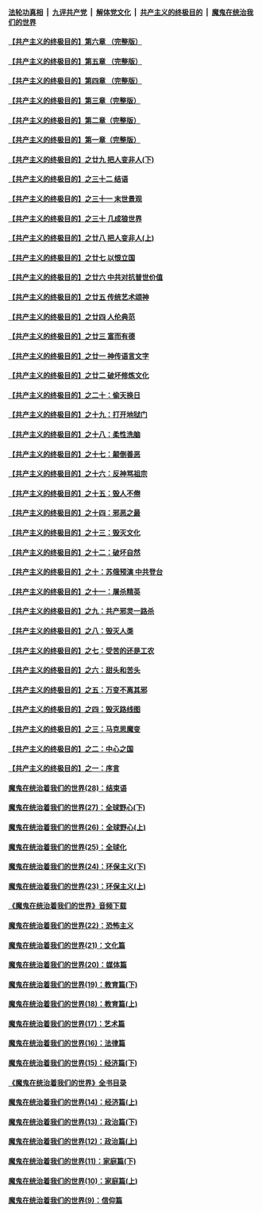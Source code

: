 ####  [法轮功真相](../../../../basic/blob/master/README.md?t=12301452) &nbsp;|&nbsp; [九评共产党](../../../../9ping.md/blob/master/README.md?t=12301452) &nbsp;|&nbsp; [解体党文化](../../../../jtdwh.md/blob/master/README.md?t=12301452)  &nbsp;|&nbsp; [共产主义的终极目的](../../../../gczydzjmd.md/blob/master/README.md?t=12301452) &nbsp;|&nbsp; [魔鬼在统治我们的世界](../../../../mgztzwmdsj.md/blob/master/README.md?t=12301452) 

#### [【共产主义的终极目的】第六章 （完整版）](../pages/nsc422/n11428913.md?t=12301452) 

#### [【共产主义的终极目的】第五章 （完整版）](../pages/nsc422/n11428912.md?t=12301452) 

#### [【共产主义的终极目的】第四章 （完整版）](../pages/nsc422/n11428907.md?t=12301452) 

#### [【共产主义的终极目的】第三章（完整版）](../pages/nsc422/n11428848.md?t=12301452) 

#### [【共产主义的终极目的】第二章（完整版）](../pages/nsc422/n11428831.md?t=12301452) 

#### [【共产主义的终极目的】第一章（完整版）](../pages/nsc422/n11417651.md?t=12301452) 

#### [【共产主义的终极目的】之廿九 把人变非人(下)](../pages/nsc422/n11344140.md?t=12301452) 

#### [【共产主义的终极目的】之三十二 结语](../pages/nsc422/n11360535.md?t=12301452) 

#### [【共产主义的终极目的】之三十一 末世景观](../pages/nsc422/n11351129.md?t=12301452) 

#### [【共产主义的终极目的】之三十 几成狼世界](../pages/nsc422/n11348280.md?t=12301452) 

#### [【共产主义的终极目的】之廿八 把人变非人(上)](../pages/nsc422/n11340492.md?t=12301452) 

#### [【共产主义的终极目的】之廿七 以恨立国](../pages/nsc422/n11336944.md?t=12301452) 

#### [【共产主义的终极目的】之廿六 中共对抗普世价值](../pages/nsc422/n11324785.md?t=12301452) 

#### [【共产主义的终极目的】之廿五 传统艺术颂神](../pages/nsc422/n11296396.md?t=12301452) 

#### [【共产主义的终极目的】之廿四 人伦典范](../pages/nsc422/n11296397.md?t=12301452) 

#### [【共产主义的终极目的】之廿三 富而有德](../pages/nsc422/n11283598.md?t=12301452) 

#### [【共产主义的终极目的】之廿一 神传语言文字](../pages/nsc422/n11263265.md?t=12301452) 

#### [【共产主义的终极目的】之廿二 破坏修炼文化](../pages/nsc422/n11245728.md?t=12301452) 

#### [【共产主义的终极目的】之二十：偷天换日](../pages/nsc422/n11238846.md?t=12301452) 

#### [【共产主义的终极目的】之十九：打开地狱门](../pages/nsc422/n11206376.md?t=12301452) 

#### [【共产主义的终极目的】之十八：柔性洗脑](../pages/nsc422/n11199994.md?t=12301452) 

#### [【共产主义的终极目的】之十七：颠倒善恶](../pages/nsc422/n11179782.md?t=12301452) 

#### [【共产主义的终极目的】之十六：反神骂祖宗](../pages/nsc422/n11166798.md?t=12301452) 

#### [【共产主义的终极目的】之十五：毁人不倦](../pages/nsc422/n11166792.md?t=12301452) 

#### [【共产主义的终极目的】之十四：邪恶之最](../pages/nsc422/n11150249.md?t=12301452) 

#### [【共产主义的终极目的】之十三：毁灭文化](../pages/nsc422/n11135227.md?t=12301452) 

#### [【共产主义的终极目的】之十二：破坏自然](../pages/nsc422/n11135214.md?t=12301452) 

#### [【共产主义的终极目的】之十：苏俄预演 中共登台](../pages/nsc422/n11118424.md?t=12301452) 

#### [【共产主义的终极目的】之十一：屠杀精英](../pages/nsc422/n11118442.md?t=12301452) 

#### [【共产主义的终极目的】之九：共产邪灵一路杀](../pages/nsc422/n11114139.md?t=12301452) 

#### [【共产主义的终极目的】之八：毁灭人类](../pages/nsc422/n11108503.md?t=12301452) 

#### [【共产主义的终极目的】之七：受苦的还是工农](../pages/nsc422/n11101809.md?t=12301452) 

#### [【共产主义的终极目的】之六：甜头和苦头](../pages/nsc422/n11096971.md?t=12301452) 

#### [【共产主义的终极目的】之五：万变不离其邪](../pages/nsc422/n11091285.md?t=12301452) 

#### [【共产主义的终极目的】之四：毁灭路线图](../pages/nsc422/n11086284.md?t=12301452) 

#### [【共产主义的终极目的】之三：马克思魔变](../pages/nsc422/n11061941.md?t=12301452) 

#### [【共产主义的终极目的】之二：中心之国](../pages/nsc422/n11047728.md?t=12301452) 

#### [【共产主义的终极目的】之一：序言](../pages/nsc422/n11086077.md?t=12301452) 

#### [魔鬼在统治着我们的世界(28)：结束语](../pages/nsc422/n10936246.md?t=12301452) 

#### [魔鬼在统治着我们的世界(27)：全球野心(下)](../pages/nsc422/n10928319.md?t=12301452) 

#### [魔鬼在统治着我们的世界(26)：全球野心(上)](../pages/nsc422/n10900318.md?t=12301452) 

#### [魔鬼在统治着我们的世界(25)：全球化](../pages/nsc422/n10788205.md?t=12301452) 

#### [魔鬼在统治着我们的世界(24)：环保主义(下)](../pages/nsc422/n10695307.md?t=12301452) 

#### [魔鬼在统治着我们的世界(23)：环保主义(上)](../pages/nsc422/n10688613.md?t=12301452) 

#### [《魔鬼在统治着我们的世界》音频下载](../pages/nsc422/n10635553.md?t=12301452) 

#### [魔鬼在统治着我们的世界(22)：恐怖主义](../pages/nsc422/n10614727.md?t=12301452) 

#### [魔鬼在统治着我们的世界(21)：文化篇](../pages/nsc422/n10597706.md?t=12301452) 

#### [魔鬼在统治着我们的世界(20)：媒体篇](../pages/nsc422/n10586579.md?t=12301452) 

#### [魔鬼在统治着我们的世界(19)：教育篇(下)](../pages/nsc422/n10564808.md?t=12301452) 

#### [魔鬼在统治着我们的世界(18)：教育篇(上)](../pages/nsc422/n10526970.md?t=12301452) 

#### [魔鬼在统治着我们的世界(17)：艺术篇](../pages/nsc422/n10499093.md?t=12301452) 

#### [魔鬼在统治着我们的世界(16)：法律篇](../pages/nsc422/n10485969.md?t=12301452) 

#### [魔鬼在统治着我们的世界(15)：经济篇(下)](../pages/nsc422/n10469975.md?t=12301452) 

#### [《魔鬼在统治着我们的世界》全书目录](../pages/nsc422/n10464261.md?t=12301452) 

#### [魔鬼在统治着我们的世界(14)：经济篇(上)](../pages/nsc422/n10457370.md?t=12301452) 

#### [魔鬼在统治着我们的世界(13)：政治篇(下)](../pages/nsc422/n10448270.md?t=12301452) 

#### [魔鬼在统治着我们的世界(12)：政治篇(上)](../pages/nsc422/n10444576.md?t=12301452) 

#### [魔鬼在统治着我们的世界(11)：家庭篇(下)](../pages/nsc422/n10440961.md?t=12301452) 

#### [魔鬼在统治着我们的世界(10)：家庭篇(上)](../pages/nsc422/n10435448.md?t=12301452) 

#### [魔鬼在统治着我们的世界(9)：信仰篇](../pages/nsc422/n10432159.md?t=12301452) 

